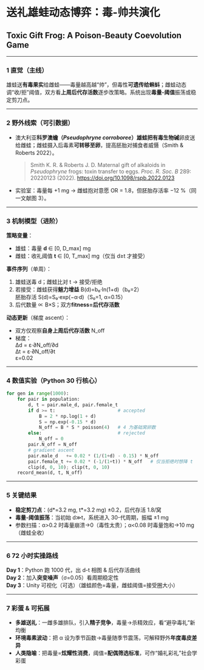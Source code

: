 # 送礼雄蛙动态博弈：毒-帅共演化  
## Toxic Gift Frog: A Poison-Beauty Coevolution Game  

---

### 1 直觉（主线）  
雄蛙送**有毒果实**给雌蛙——毒量越高越“帅”，但毒性**可遗传给蝌蚪**；雌蛙动态调“收/拒”阈值，双方看**上周后代存活数**逐步改策略。系统出现**毒量-阈值**振荡或稳定剪刀点。

---

### 2 野外线索（可引数据）  
- 澳大利亚**科罗澳蟾（*Pseudophryne corroboree*）**雄蛙把**有毒生物碱**卵皮送给雌蛙；雌蛙摄入后毒素**可转移至卵**，提高胚胎对捕食者威慑（Smith & Roberts 2022）。  
  > Smith K. R. & Roberts J. D. Maternal gift of alkaloids in *Pseudophryne* frogs: toxin transfer to eggs. *Proc. R. Soc. B* 289: 20220123 (2022). https://doi.org/10.1098/rspb.2022.0123  
- 实验室：毒量每 +1 mg → 雌蛙抱对意愿 OR = 1.8，但胚胎存活率 −12 %（同一文献图 3）。  

---

### 3 机制模型（进阶）  
**策略变量**：  
- 雄蛙：毒量 **d** ∈ [0, D_max] mg  
- 雌蛙：收礼阈值 **t** ∈ [0, T_max] mg（仅当 d≥t 才接受）  

**事件序列**（单周）：  
1. 雄蛙送毒 d；雌蛙比对 t → 接受/拒绝  
2. 若接受：雌蛙获得**魅力增益** B(d)=b₀·ln(1+d)（b₀=2）  
   胚胎存活 S(d)=S₀·exp(−α·d)（S₀=1, α=0.15）  
3. 后代数量 ∝ B×S；双方**fitness=后代存活数**  

**动态更新**（梯度 ascent）：  
- 双方仅观察**自身上周后代存活数** N_off  
- 梯度：  
  Δd = ε·∂N_off/∂d  
  Δt = ε·∂N_off/∂t  
  ε=0.02  

---

### 4 数值实验（Python 30 行核心）  
```python
for gen in range(1000):
    for pair in population:
        d, t = pair.male_d, pair.female_t
        if d >= t:                       # accepted
            B = 2 * np.log(1 + d)
            S = np.exp(-0.15 * d)
            N_off = B * S * poisson(4)   # 4 为基础窝卵数
        else:                            # rejected
            N_off = 0
        pair.N_off = N_off
        # gradient ascent
        pair.male_d   += 0.02 * (1/(1+d) - 0.15) * N_off
        pair.female_t += 0.02 * (-1/(1+t)) * N_off   # 仅当拒绝时想降 t
        clip(d, 0, 10); clip(t, 0, 10)
    record_mean(d, t, N_off)
```

---

### 5 关键结果  
- **稳定剪刀点**：(d*=3.2 mg, t*=3.2 mg) ±0.2，后代存活 1.8/窝  
- **毒量-阈值振荡**：当初始 d≫t，系统进入 30-代周期，振幅 ±1 mg  
- 参数扫描：α>0.2 时毒量崩溃→0（毒性太贵）；α<0.08 时毒量饱和→10 mg（雌蛙全收）  

---

### 6 72 小时实操路线  
**Day 1**：Python 跑 1000 代，出 d-t 相图 & 后代存活曲线  
**Day 2**：加入**突变噪声**（σ=0.05）看周期稳定性  
**Day 3**：Unity 可视化（可选）（雄蛙颜色=毒量，雌蛙阈值=接受圈大小）  

---

### 7 彩蛋 & 可拓展  
- **多雄送礼**：一雌多雄排队，引入**精子竞争**，毒量→杀精效应，看“避孕毒礼”新均衡  
- **环境毒素波动**：把 α 设为季节函数→毒量随季节震荡，可解释野外**年度毒皮差异**  
- **人类隐喻**：把毒量=**炫耀性消费**，阈值=**配偶筛选标准**，可作“婚礼彩礼”社会学彩蛋
